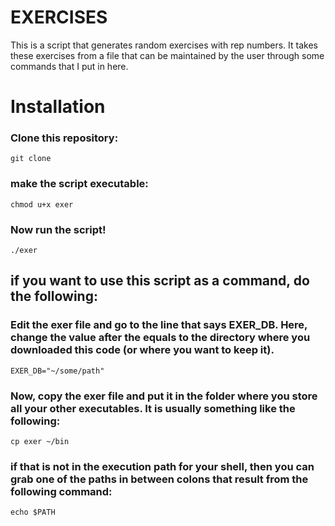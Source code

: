 # EXERCISES

This is a script that generates random exercises with rep numbers. It takes these exercises from a file that can be maintained by the user through some commands that I put in here.

# Installation

### Clone this repository:
```
git clone 
```


### make the script executable:
```
chmod u+x exer
```

### Now run the script!
```
./exer 
```

## if you want to use this script as a command, do the following:

### Edit the **exer** file and go to the line that says **EXER_DB**. Here, change the value after the equals to the directory where you downloaded this code (or where you want to keep it).

```
EXER_DB="~/some/path"
```

### Now, copy the exer file and put it in the folder where you store all your other executables. It is usually something like the following:

```
cp exer ~/bin
```

### if that is not in the execution path for your shell, then you can grab one of the paths in between colons that result from the following command:

```
echo $PATH
```
